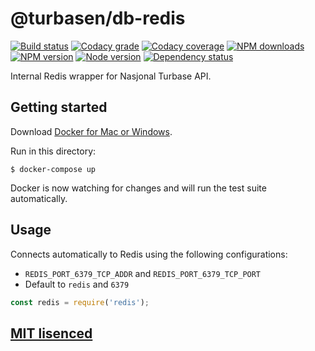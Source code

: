# @turbasen/db-redis

[![Build status](https://app.wercker.com/status/5030e064047a362f5b19495b974190b7/s "wercker status")](https://app.wercker.com/project/bykey/5030e064047a362f5b19495b974190b7)
[![Codacy grade](https://img.shields.io/codacy/grade/f1b04663349647a9bb7765a296c7caca.svg "Codacy grade")](https://www.codacy.com/app/Turbasen/db-redis)
[![Codacy coverage](https://img.shields.io/codacy/coverage/f1b04663349647a9bb7765a296c7caca.svg "Codacy coverage")](https://www.codacy.com/app/Turbasen/db-redis)
[![NPM downloads](https://img.shields.io/npm/dm/@turbasen/db-redis.svg "NPM downloads")](https://www.npmjs.com/package/@turbasen/db-redis)
[![NPM version](https://img.shields.io/npm/v/@turbasen/db-redis.svg "NPM version")](https://www.npmjs.com/package/@turbasen/db-redis)
[![Node version](https://img.shields.io/node/v/@turbasen/db-redis.svg "Node version")](https://www.npmjs.com/package/@turbasen/db-redis)
[![Dependency status](https://img.shields.io/david/Turbasen/db-redis.svg "Dependency status")](https://david-dm.org/Turbasen/db-redis)

Internal Redis wrapper for Nasjonal Turbase API.

## Getting started

Download [Docker for Mac or Windows](https://www.docker.com/products/docker).

Run in this directory:

```
$ docker-compose up
```

Docker is now watching for changes and will run the test suite automatically.

## Usage

Connects automatically to Redis using the following configurations:

* `REDIS_PORT_6379_TCP_ADDR` and `REDIS_PORT_6379_TCP_PORT`
* Default to `redis` and `6379`

```js
const redis = require('redis');
```

## [MIT lisenced](https://github.com/Turbasen/db-redis/blob/master/LICENSE)

